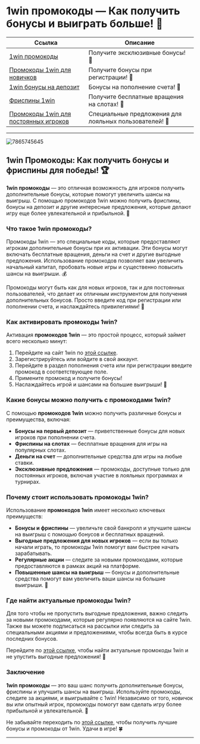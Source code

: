 # 1win промокоды — Как получить бонусы и выиграть больше! 🎰

| **Ссылка**                                | **Описание**             |
|-------------------------------------------|--------------------------|
| [1win промокоды](https://brandplay.link/6F5VqbyZ) | Получите эксклюзивные бонусы! 🎉 |
| [Промокоды 1win для новичков](https://brandplay.link/6F5VqbyZ) | Получите бонусы при регистрации! 🚀 |
| [1win бонусы на депозит](https://brandplay.link/6F5VqbyZ)    | Бонусы на пополнение счета! 💸 |
| [Фриспины 1win](https://brandplay.link/6F5VqbyZ) | Получите бесплатные вращения на слотах! 🎰 |
| [Промокоды 1win для постоянных игроков](https://brandplay.link/6F5VqbyZ) | Специальные предложения для лояльных пользователей! 💎 |

---
![7865745645](https://github.com/user-attachments/assets/f5dad219-1b82-4909-b062-b78bbe081098)

## 1win Промокоды: Как получить бонусы и фриспины для победы! 🏆

**1win промокоды** — это отличная возможность для игроков получить дополнительные бонусы, которые помогут увеличить шансы на выигрыш. С помощью промокодов 1win можно получить фриспины, бонусы на депозит и другие интересные предложения, которые делают игру еще более увлекательной и прибыльной. 🎰

### Что такое 1win промокоды?

Промокоды 1win — это специальные коды, которые предоставляют игрокам дополнительные бонусы при их активации. Эти бонусы могут включать бесплатные вращения, деньги на счет и другие выгодные предложения. Использование промокодов позволяет вам увеличить начальный капитал, пробовать новые игры и существенно повысить шансы на выигрыши. 💰

Промокоды могут быть как для новых игроков, так и для постоянных пользователей, что делает их отличным инструментом для получения дополнительных бонусов. Просто введите код при регистрации или пополнении счета, и наслаждайтесь привилегиями! 🎉

### Как активировать промокоды 1win?

Активация **промокодов 1win** — это простой процесс, который займет всего несколько минут:

1. Перейдите на сайт 1win по [этой ссылке](https://brandplay.link/6F5VqbyZ).
2. Зарегистрируйтесь или войдите в свой аккаунт.
3. Перейдите в раздел пополнения счета или при регистрации введите промокод в соответствующее поле.
4. Примените промокод и получите бонусы!
5. Наслаждайтесь игрой и шансами на большие выигрыши! 🎲

### Какие бонусы можно получить с промокодами 1win?

С помощью **промокодов 1win** можно получить различные бонусы и преимущества, включая:

- **Бонусы на первый депозит** — приветственные бонусы для новых игроков при пополнении счета.
- **Фриспины на слотах** — бесплатные вращения для игры на популярных слотах.
- **Деньги на счет** — дополнительные средства для игры на любые ставки.
- **Эксклюзивные предложения** — промокоды, доступные только для постоянных игроков, включая участие в лояльных программах и турнирах.

### Почему стоит использовать промокоды 1win?

Использование **промокодов 1win** имеет несколько ключевых преимуществ:

- **Бонусы и фриспины** — увеличьте свой банкролл и улучшите шансы на выигрыш с помощью бонусов и бесплатных вращений.
- **Выгодные предложения для новых игроков** — если вы только начали играть, то промокоды 1win помогут вам быстрее начать зарабатывать.
- **Регулярные акции** — следите за новыми промокодами, которые предоставляются в рамках акций на платформе.
- **Повышенные шансы на выигрыш** — бонусы и дополнительные средства помогут вам увеличить ваши шансы на большие выигрыши. 🎉

### Где найти актуальные промокоды 1win?

Для того чтобы не пропустить выгодные предложения, важно следить за новыми промокодами, которые регулярно появляются на сайте 1win. Также вы можете подписаться на рассылки или следить за специальными акциями и предложениями, чтобы всегда быть в курсе последних бонусов.

Перейдите по [этой ссылке](https://brandplay.link/6F5VqbyZ), чтобы найти актуальные промокоды 1win и не упустить выгодные предложения! 🚀

### Заключение

**1win промокоды** — это ваш шанс получить дополнительные бонусы, фриспины и улучшить шансы на выигрыш. Используйте промокоды, следите за акциями, и выигрывайте с 1win! Независимо от того, новичок вы или опытный игрок, промокоды помогут вам сделать игру более прибыльной и увлекательной. 💸

Не забывайте переходить по [этой ссылке](https://brandplay.link/6F5VqbyZ), чтобы получить лучшие бонусы и промокоды от 1win. Удачи в игре! 🍀

---


